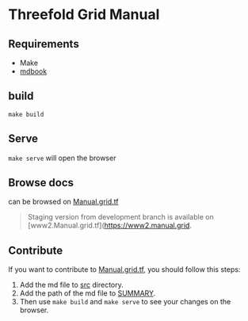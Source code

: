 # Threefold Grid Manual

## Requirements

- Make
- [mdbook](https://rust-lang.github.io/mdBook/guide/installation.html)

## build

`make build`

## Serve

`make serve`
will open the browser  

## Browse docs

can be browsed on [Manual.grid.tf](https://manual.grid.tf/)
> Staging version from development branch is available on [www2.Manual.grid.tf](https://www2.manual.grid.

## Contribute

If you want to contribute to [Manual.grid.tf](https://manual.grid.tf/), you should follow this steps:

1. Add the md file to [src](./src) directory.
2. Add the path of the md file to [SUMMARY](./src/SUMMARY.md).
3. Then use `make build` and `make serve` to see your changes on the browser.

